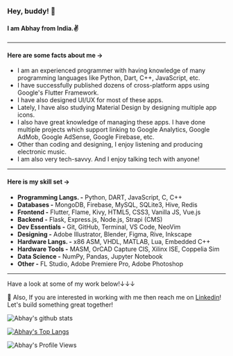 ### Hey, buddy! 👋
#### I am **Abhay** from India.✌

-------------
#### Here are some facts about me ->

- I am an experienced programmer with having knowledge of many programming languages like Python, Dart, C++, JavaScript, etc.
- I have successfully published dozens of cross-platform apps using Google's Flutter Framework.
- I have also designed UI/UX for most of these apps.
- Lately, I have also studying Material Design by designing multiple app icons.
- I also have great knowledge of managing these apps. I have done multiple projects which support linking to Google Analytics, Google AdMob, Google AdSense, Google Firebase, etc.
- Other than coding and designing, I enjoy listening and producing electronic music.
- I am also very tech-savvy. And I enjoy talking tech with anyone!

----------

#### Here is my skill set ->

- **Programming Langs. -** Python, DART, JavaScript, C, C++
- **Databases -** MongoDB, Firebase, MySQL, SQLite3, Hive, Redis
- **Frontend -** Flutter, Flame, Kivy, HTML5, CSS3, Vanilla JS, Vue.js
- **Backend -** Flask, Express.js, Node.js, Strapi (CMS)
- **Dev Essentials -** Git, GitHub, Terminal, VS Code, NeoVim
- **Designing -** Adobe Illustrator, Blender, Figma, Rive, Inkscape
- **Hardware Langs. -** x86 ASM, VHDL, MATLAB, Lua, Embedded C++
- **Hardware Tools -** MASM, OrCAD Capture CIS, Xilinx ISE, Coppelia Sim
- **Data Science -** NumPy, Pandas, Jupyter Notebook
- **Other -** FL Studio, Adobe Premiere Pro, Adobe Photoshop

----------

Have a look at some of my work below!↓↓↓

💬 Also, If you are interested in working with me then reach me on [Linkedin](https://www.linkedin.com/in/liquidatorcoder/)!
Let's build something great together!

![Abhay's github stats](https://github-readme-stats.vercel.app/api?username=LiquidatorCoder&show_icons=true&title_color=74ff0a&icon_color=74ff0a&text_color=9f9f9f&bg_color=2D2D2D)


[![Abhay's Top Langs](https://github-readme-stats.vercel.app/api/top-langs/?username=LiquidatorCoder&layout=compact&title_color=74ff0a&icon_color=74ff0a&text_color=9f9f9f&bg_color=2D2D2D)](https://github.com/LiquidatorCoder?tab=repositories)

![Abhay's Profile Views](https://komarev.com/ghpvc/?username=LiquidatorCoder&color=74ff0a)
<!--
**LiquidatorCoder/LiquidatorCoder** is a ✨ _special_ ✨ repository because its `README.md` (this file) appears on your GitHub profile.

Here are some ideas to get you started:

- 🔭 I’m currently working on ...
- 🌱 I’m currently learning ...
- 👯 I’m looking to collaborate on ...
- 🤔 I’m looking for help with ...
- 💬 Ask me about ...
- 📫 How to reach me: ...
- 😄 Pronouns: ...
- ⚡ Fun fact: ...
-->
